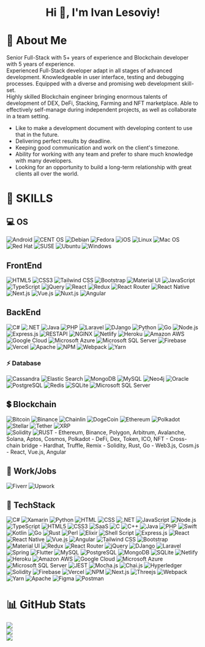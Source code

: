 <h1 align="center">Hi 👋, I'm Ivan Lesoviy!</h1>

# 💫 About Me
Senior Full-Stack with 5+ years of experience and Blockchain developer with 5 years of experience.<br>
Experienced Full-Stack developer adapt in all stages of advanced development. Knowledgeable in user interface, testing and debugging processes. Equipped with a diverse and promising web development skill-set.<br>
Highly skilled Blockchain engineer bringing enormous talents of development of DEX, DeFi, Stacking, Farming and NFT marketplace. Able to effectively self-manage during independent projects, as well as collaborate in a team setting.<br>
- Like to make a development document with developing content to use that in the future.
- Delivering perfect results by deadline.
- Keeping good communication and work on the client's timezone.
- Ability for working with any team and prefer to share much knowledge with many developers.
- Looking for an opportunity to build a long-term relationship with great clients all over the world.


# 🚀 SKILLS
## 💻 OS
<span>
  <img alt="Android" src="https://img.shields.io/badge/Android-3DDC84?style=for-the-badge&logo=android&logoColor=white" />
  <img alt="CENT OS" src="https://img.shields.io/badge/Cent%20OS-262577?style=for-the-badge&logo=CentOS&logoColor=white" />
  <img alt="Debian" src="https://img.shields.io/badge/Debian-A81D33?style=for-the-badge&logo=debian&logoColor=white" />
  <img alt="Fedora" src="https://img.shields.io/badge/Fedora-294172?style=for-the-badge&logo=fedora&logoColor=white" />
  <img alt="iOS" src="https://img.shields.io/badge/iOS-000000?style=for-the-badge&logo=ios&logoColor=white" />
  <img alt="Linux" src="https://img.shields.io/badge/Linux-FCC624?style=for-the-badge&logo=linux&logoColor=black" />
  <img alt="Mac OS" src="https://img.shields.io/badge/mac%20os-000000?style=for-the-badge&logo=apple&logoColor=white" />
  <img alt="Red Hat" src="https://img.shields.io/badge/Red%20Hat-EE0000?style=for-the-badge&logo=redhat&logoColor=white" />
  <img alt="SUSE" src="https://img.shields.io/badge/SUSE-0C322C?style=for-the-badge&logo=SUSE&logoColor=white" />
  <img alt="Ubuntu" src="https://img.shields.io/badge/Ubuntu-E95420?style=for-the-badge&logo=ubuntu&logoColor=white" />
  <img alt="Windows" src="https://img.shields.io/badge/Windows-0078D6?style=for-the-badge&logo=windows&logoColor=white" />
</span>

## FrontEnd
<span>
  <img alt="HTML5" src="https://img.shields.io/badge/html5-%23E34F26.svg?style=for-the-badge&logo=html5&logoColor=white" />
  
  <img alt="CSS3" src="https://img.shields.io/badge/css3-%231572B6.svg?style=for-the-badge&logo=css3&logoColor=white" />
  <img alt="Tailwind CSS" src="https://img.shields.io/badge/Tailwind_CSS-38B2AC?style=for-the-badge&logo=tailwind-css&logoColor=white" />
  <img alt="Bootstrap" src="https://img.shields.io/badge/Bootstrap-563D7C?style=for-the-badge&logo=bootstrap&logoColor=white" />
  <img alt="Material UI" src="https://img.shields.io/badge/Material--UI-0081CB?style=for-the-badge&logo=material-ui&logoColor=white" />
  
  <img alt="JavaScript" src="https://img.shields.io/badge/javascript-%23323330.svg?style=for-the-badge&logo=javascript&logoColor=%23F7DF1E" />
  <img alt="TypeScript" src="https://img.shields.io/badge/TypeScript-007ACC?style=for-the-badge&logo=typescript&logoColor=white" />
    
  <img alt="jQuery" src="https://img.shields.io/badge/jQuery-0769AD?style=for-the-badge&logo=jquery&logoColor=white" />
  <img alt="React" src="https://img.shields.io/badge/React-20232A?style=for-the-badge&logo=react&logoColor=61DAFB" />
  <img alt="Redux" src="https://img.shields.io/badge/Redux-593D88?style=for-the-badge&logo=redux&logoColor=white" />
  <img alt="React Router" src="https://img.shields.io/badge/React_Router-CA4245?style=for-the-badge&logo=react-router&logoColor=white" />
  <img alt="React Native" src="https://img.shields.io/badge/React_Native-20232A?style=for-the-badge&logo=react&logoColor=61DAFB" />
  <img alt="Next.js" src="https://img.shields.io/badge/Next-black?style=for-the-badge&logo=next.js&logoColor=white" />
  <img alt="Vue.js" src="https://img.shields.io/badge/Vue.js-35495E?style=for-the-badge&logo=vue.js&logoColor=4FC08D" />
  <img alt="Nuxt.js" src="" />
  <img alt="Angular" src="https://img.shields.io/badge/Angular-DD0031?style=for-the-badge&logo=angular&logoColor=white" />
</span>

## BackEnd
<span>
  <img alt="C#" src="https://img.shields.io/badge/C%23-239120?style=for-the-badge&logo=c-sharp&logoColor=white" />
  <img alt=".NET" src="https://img.shields.io/badge/.NET-5C2D91?style=for-the-badge&logo=.net&logoColor=white" />
  <img alt="Java" src="https://img.shields.io/badge/Java-ED8B00?style=for-the-badge&logo=java&logoColor=white" />
  <img alt="PHP" src="https://img.shields.io/badge/PHP-777BB4?style=for-the-badge&logo=php&logoColor=white" />
  <img alt="Laravel" src="https://img.shields.io/badge/Laravel-FF2D20?style=for-the-badge&logo=laravel&logoColor=white" />
  <img alt="DJango" src="https://img.shields.io/badge/Django-092E20?style=for-the-badge&logo=django&logoColor=white" />
  <img alt="Python" src="https://img.shields.io/badge/Python-3776AB?style=for-the-badge&logo=python&logoColor=white" />
  <img alt="Go" src="https://img.shields.io/badge/go-%2300ADD8.svg?style=for-the-badge&logo=go&logoColor=white" />
  <img alt="Node.js" src="https://img.shields.io/badge/Node.js-43853D?style=for-the-badge&logo=node.js&logoColor=white" />
  
  <img alt="Express.js" src="https://img.shields.io/static/v1?style=for-the-badge&message=Express&color=000000&logo=Express&logoColor=FFFFFF&label=" />
  <img alt="RESTAPI" src="https://img.shields.io/static/v1?style=for-the-badge&message=REST+API&color=005571&logo=RESTAPI&logoColor=FFFFFF&label=" />
  
  <img alt="NGINX" src="https://img.shields.io/badge/nginx-%23009639.svg?style=for-the-badge&logo=nginx&logoColor=white" />  
  
  <img alt="Netlify" src="https://img.shields.io/badge/Netlify-00C7B7?style=for-the-badge&logo=netlify&logoColor=white" />
  <img alt="Heroku" src="https://img.shields.io/badge/Heroku-430098?style=for-the-badge&logo=heroku&logoColor=white" />
  <img alt="Amazon AWS" src="https://img.shields.io/badge/Amazon_AWS-232F3E?style=for-the-badge&logo=amazon-aws&logoColor=white" />
  <img alt="Google Cloud" src="https://img.shields.io/badge/Google_Cloud-4285F4?style=for-the-badge&logo=google-cloud&logoColor=white" />
  <img alt="Microsoft Azure" src="https://img.shields.io/badge/Microsoft_Azure-0089D6?style=for-the-badge&logo=microsoft-azure&logoColor=white" />
  <img alt="Microsoft SQL Server" src="https://img.shields.io/badge/Microsoft_SQL_Server-CC2927?style=for-the-badge&logo=microsoft-sql-server&logoColor=whit" />
  <img alt="Firebase" src="https://img.shields.io/badge/firebase-%23039BE5.svg?style=for-the-badge&logo=firebase" />
  <img alt="Vercel" src="https://img.shields.io/badge/vercel-%23000000.svg?style=for-the-badge&logo=vercel&logoColor=white" />
  <img alt="Apache" src="https://img.shields.io/badge/apache-%23D42029.svg?style=for-the-badge&logo=apache&logoColor=white" />
  
  <img alt="NPM" src="https://img.shields.io/badge/NPM-%23000000.svg?style=for-the-badge&logo=npm&logoColor=white" />
  <img alt="Webpack" src="https://img.shields.io/badge/webpack-%238DD6F9.svg?style=for-the-badge&logo=webpack&logoColor=black" />
  <img alt="Yarn" src="https://img.shields.io/badge/yarn-%232C8EBB.svg?style=for-the-badge&logo=yarn&logoColor=white" />
</span>

### ⚡ Database
<span>
  <img alt="Cassandra" src="https://img.shields.io/badge/Cassandra-1287B1?style=for-the-badge&logo=apache%20cassandra&logoColor=white" />
  <img alt="Elastic Search" src="https://img.shields.io/badge/Elastic_Search-005571?style=for-the-badge&logo=elasticsearch&logoColor=white" />
  <img alt="MongoDB" src="https://img.shields.io/badge/MongoDB-%234ea94b.svg?&style=for-the-badge&logo=mongodb&logoColor=white" />
  <img alt="MySQL" src="https://img.shields.io/static/v1?style=for-the-badge&message=MySQL&color=4053D6&logo=MySQL&logoColor=FFFFFF&label=" />
  <img alt="Neo4j" src="https://img.shields.io/badge/Neo4j-018bff?style=for-the-badge&logo=neo4j&logoColor=white" />
  <img alt="Oracle" src="https://img.shields.io/static/v1?style=for-the-badge&message=OracleDB&color=CC2927&logo=Oracle&logoColor=FFFFFF&label=" />
  <img alt="PostgreSQL" src="https://img.shields.io/badge/postgres-%23316192.svg?&style=for-the-badge&logo=postgresql&logoColor=white" />
  <img alt="Redis" src="https://img.shields.io/badge/redis-%23DD0031.svg?&style=for-the-badge&logo=redis&logoColor=white" />
  <img alt="SQLite" src="https://img.shields.io/badge/sqlite-%2307405e.svg?style=for-the-badge&logo=sqlite&logoColor=white" />
  <img alt="Microsoft SQL Server" src="https://img.shields.io/badge/Microsoft%20SQL%20Sever-CC2927?style=for-the-badge&logo=microsoft%20sql%20server&logoColor=white" />
</span>

## 💲 Blockchain
<span>
  <img alt="Bitcoin" src="https://img.shields.io/badge/Bitcoin-000000?style=for-the-badge&logo=bitcoin&logoColor=white" />
  <img alt="Binance" src="https://img.shields.io/badge/Binance-FCD535?style=for-the-badge&logo=binance&logoColor=white" />
  <img alt="Chainlin" src="https://img.shields.io/badge/chainlink-375BD2?style=for-the-badge&logo=chainlink&logoColor=white" />
  <img alt="DogeCoin" src="https://img.shields.io/badge/dogecoin-C2A633?style=for-the-badge&logo=dogecoin&logoColor=white" />
  <img alt="Ethereum" src="https://img.shields.io/badge/Ethereum-3C3C3D?style=for-the-badge&logo=Ethereum&logoColor=white" />
  <img alt="Polkadot" src="https://img.shields.io/badge/polkadot-E6007A?style=for-the-badge&logo=polkadot&logoColor=000" />
  <img alt="Stellar" src="https://img.shields.io/badge/Stellar-090020?style=for-the-badge&logo=stellar&logoColor=white" />
  <img alt="Tether" src="https://img.shields.io/badge/tether-168363?style=for-the-badge&logo=tether&logoColor=white" />
  <img alt="XRP" src="https://img.shields.io/badge/Xrp-black?style=for-the-badge&logo=xrp&logoColor=white" />
  <br/>
  <img alt="Solidity" src="https://img.shields.io/badge/Solidity-%23363636.svg?style=for-the-badge&logo=solidity&logoColor=white" />
  <img alt="RUST" src="https://img.shields.io/badge/Rust-000000?style=for-the-badge&logo=rust&logoColor=white" />
</span>
- Ethereum, Binance, Polygon, Arbitrum, Avalanche, Solana, Aptos, Cosmos, Polkadot
- DeFi, Dex, Token, ICO, NFT
- Cross-chain bridge
- Hardhat, Truffle, Remix
- Solidity, Rust, Go
- Web3.js, Cosm.js
- React, Vue.js, Angular

## 🥅 Work/Jobs
![Fiverr](https://img.shields.io/badge/fiverr-1DBF73?style=for-the-badge&logo=fiverr&logoColor=white)
![Upwork](https://img.shields.io/badge/UpWork-6FDA44?style=for-the-badge&logo=Upwork&logoColor=white)

## 🚀 TechStack
![C#](https://img.shields.io/badge/C%23-239120?style=for-the-badge&logo=c-sharp&logoColor=white)
![Xamarin](https://img.shields.io/badge/Xamarin-3498DB?style=for-the-badge&logo=xamarin&logoColor=white)
![Python](https://img.shields.io/badge/Python-3776AB?style=for-the-badge&logo=python&logoColor=white)
![HTML](https://img.shields.io/badge/HTML-239120?style=for-the-badge&logo=html5&logoColor=white)
![CSS](https://img.shields.io/badge/CSS-239120?&style=for-the-badge&logo=css3&logoColor=white)
![.NET](https://img.shields.io/badge/.NET-5C2D91?style=for-the-badge&logo=.net&logoColor=white)
![JavaScript](https://img.shields.io/badge/javascript-%23323330.svg?style=for-the-badge&logo=javascript&logoColor=%23F7DF1E)
![Node.js](https://img.shields.io/badge/Node.js-43853D?style=for-the-badge&logo=node.js&logoColor=white)
![TypeScript](https://img.shields.io/badge/TypeScript-007ACC?style=for-the-badge&logo=typescript&logoColor=white)
![HTML5](https://img.shields.io/badge/HTML5-E34F26?style=for-the-badge&logo=html5&logoColor=white)
![CSS3](https://img.shields.io/badge/CSS-239120?&style=for-the-badge&logo=css3&logoColor=white)
![SaaS](https://img.shields.io/badge/Sass-CC6699?style=for-the-badge&logo=sass&logoColor=white)
![C](https://img.shields.io/badge/c-%2300599C.svg?style=for-the-badge&logo=c&logoColor=white)
![C++](https://img.shields.io/badge/C%2B%2B-00599C?style=for-the-badge&logo=c%2B%2B&logoColor=white)
![Java](https://img.shields.io/badge/Java-ED8B00?style=for-the-badge&logo=openjdk&logoColor=white)
![PHP](https://img.shields.io/badge/PHP-777BB4?style=for-the-badge&logo=php&logoColor=white)
![Swift](https://img.shields.io/badge/Swift-FA7343?style=for-the-badge&logo=swift&logoColor=white)
![Kotlin](https://img.shields.io/badge/Kotlin-0095D5?&style=for-the-badge&logo=kotlin&logoColor=white)
![Go](https://img.shields.io/badge/go-%2300ADD8.svg?style=for-the-badge&logo=go&logoColor=white)
![Rust](https://img.shields.io/badge/Rust-000000?style=for-the-badge&logo=rust&logoColor=white)
![Perl](https://img.shields.io/badge/Perl-39457E?style=for-the-badge&logo=perl&logoColor=white)
![Elixir](https://img.shields.io/badge/Elixir-4B275F?style=for-the-badge&logo=elixir&logoColor=white)
![Shell Script](https://img.shields.io/badge/Shell_Script-121011?style=for-the-badge&logo=gnu-bash&logoColor=white)
![Express.js](https://img.shields.io/badge/Express.js-404D59?style=for-the-badge)
![React](https://img.shields.io/badge/React-20232A?style=for-the-badge&logo=react&logoColor=61DAFB)
![React Native](https://img.shields.io/badge/React_Native-20232A?style=for-the-badge&logo=react&logoColor=61DAFB)
![Vue.js](https://img.shields.io/badge/Vue.js-35495E?style=for-the-badge&logo=vue.js&logoColor=4FC08D)
![Angular](https://img.shields.io/badge/Angular-DD0031?style=for-the-badge&logo=angular&logoColor=white)
![Tailwind CSS](https://img.shields.io/badge/Tailwind_CSS-38B2AC?style=for-the-badge&logo=tailwind-css&logoColor=white)
![Bootstrap](https://img.shields.io/badge/Bootstrap-563D7C?style=for-the-badge&logo=bootstrap&logoColor=white)
![Material UI](https://img.shields.io/badge/Material--UI-0081CB?style=for-the-badge&logo=material-ui&logoColor=white)
![Redux](https://img.shields.io/badge/Redux-593D88?style=for-the-badge&logo=redux&logoColor=white)
![React Router](https://img.shields.io/badge/React_Router-CA4245?style=for-the-badge&logo=react-router&logoColor=white)
![jQuery](https://img.shields.io/badge/jQuery-0769AD?style=for-the-badge&logo=jquery&logoColor=white)
![DJango](https://img.shields.io/badge/Django-092E20?style=for-the-badge&logo=django&logoColor=white)
![Laravel](https://img.shields.io/badge/Laravel-FF2D20?style=for-the-badge&logo=laravel&logoColor=white)
![Spring](https://img.shields.io/badge/Spring-6DB33F?style=for-the-badge&logo=spring&logoColor=white)
![Flutter](https://img.shields.io/badge/Flutter-02569B?style=for-the-badge&logo=flutter&logoColor=white)
![MySQL](https://img.shields.io/badge/MySQL-00000F?style=for-the-badge&logo=mysql&logoColor=white)
![PostgreSQL](https://img.shields.io/badge/PostgreSQL-316192?style=for-the-badge&logo=postgresql&logoColor=white)
![MongoDB](https://img.shields.io/badge/MongoDB-4EA94B?style=for-the-badge&logo=mongodb&logoColor=white)
![SQLite](https://img.shields.io/badge/SQLite-07405E?style=for-the-badge&logo=sqlite&logoColor=white)
![Netlify](https://img.shields.io/badge/Netlify-00C7B7?style=for-the-badge&logo=netlify&logoColor=white)
![Heroku](https://img.shields.io/badge/Heroku-430098?style=for-the-badge&logo=heroku&logoColor=white)
![Amazon AWS](https://img.shields.io/badge/Amazon_AWS-232F3E?style=for-the-badge&logo=amazon-aws&logoColor=white)
![Google Cloud](https://img.shields.io/badge/Google_Cloud-4285F4?style=for-the-badge&logo=google-cloud&logoColor=white)
![Microsoft Azure](https://img.shields.io/badge/Microsoft_Azure-0089D6?style=for-the-badge&logo=microsoft-azure&logoColor=white)
![Microsoft SQL Server](https://img.shields.io/badge/Microsoft_SQL_Server-CC2927?style=for-the-badge&logo=microsoft-sql-server&logoColor=whit)
![JEST](https://img.shields.io/badge/Jest-323330?style=for-the-badge&logo=Jest&logoColor=white)
![Mocha.js](https://img.shields.io/badge/mocha.js-323330?style=for-the-badge&logo=mocha&logoColor=Brown)
![Chai.js](https://img.shields.io/badge/chai.js-323330?style=for-the-badge&logo=chai&logoColor=red)
![Hyperledger](https://img.shields.io/badge/hyperledger-2F3134?style=for-the-badge&logo=hyperledger&logoColor=white)
![Solidity](https://img.shields.io/badge/Solidity-%23363636.svg?style=for-the-badge&logo=solidity&logoColor=white) 
![Firebase](https://img.shields.io/badge/firebase-%23039BE5.svg?style=for-the-badge&logo=firebase) 
![Vercel](https://img.shields.io/badge/vercel-%23000000.svg?style=for-the-badge&logo=vercel&logoColor=white) 
![NPM](https://img.shields.io/badge/NPM-%23000000.svg?style=for-the-badge&logo=npm&logoColor=white) 
![Next.js](https://img.shields.io/badge/Next-black?style=for-the-badge&logo=next.js&logoColor=white) 
![Threejs](https://img.shields.io/badge/threejs-black?style=for-the-badge&logo=three.js&logoColor=white) 
![Webpack](https://img.shields.io/badge/webpack-%238DD6F9.svg?style=for-the-badge&logo=webpack&logoColor=black) 
![Yarn](https://img.shields.io/badge/yarn-%232C8EBB.svg?style=for-the-badge&logo=yarn&logoColor=white) 
![Apache](https://img.shields.io/badge/apache-%23D42029.svg?style=for-the-badge&logo=apache&logoColor=white) 
![Figma](https://img.shields.io/badge/figma-%23F24E1E.svg?style=for-the-badge&logo=figma&logoColor=white) 
![Postman](https://img.shields.io/badge/Postman-FF6C37?style=for-the-badge&logo=postman&logoColor=white)

# 📊 GitHub Stats
![](https://github-readme-stats.vercel.app/api?username=ilesoviy&show_icons=true&hide_border=true&bg_color=3D3D3D&title_color=00E6FE&icon_color=00E6FE&text_color=FFFFFF)<br/>
![](https://github-readme-streak-stats.herokuapp.com/?user=ilesoviy&hide_border=true&theme=black-ice&background=3D3D3D&stroke=00E6FE)<br/>
![](https://github-readme-stats.vercel.app/api/top-langs/?username=hightop0924&theme=dark&hide_border=false&include_all_commits=true&count_private=true&layout=compact)<br/>

<!--
---
[![](https://visitcount.itsvg.in/api?id=ilesoviyicon=0&color=0)](https://visitcount.itsvg.in)
-->
